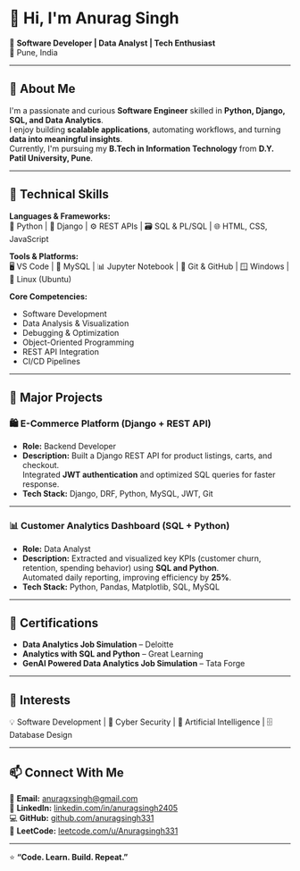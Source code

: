 # 👋 Hi, I'm Anurag Singh  

🎯 **Software Developer | Data Analyst | Tech Enthusiast**  
📍 Pune, India  

---

## 🚀 About Me  
I'm a passionate and curious **Software Engineer** skilled in **Python, Django, SQL, and Data Analytics**.  
I enjoy building **scalable applications**, automating workflows, and turning **data into meaningful insights**.  
Currently, I'm pursuing my **B.Tech in Information Technology** from **D.Y. Patil University, Pune**.  

---

## 🧩 Technical Skills  

**Languages & Frameworks:**  
🐍 Python | 🧱 Django | ⚙️ REST APIs | 🗃️ SQL & PL/SQL | 🌐 HTML, CSS, JavaScript  

**Tools & Platforms:**  
🖥️ VS Code | 🐬 MySQL | 📊 Jupyter Notebook | 🧩 Git & GitHub | 🪟 Windows | 🐧 Linux (Ubuntu)  

**Core Competencies:**  
- Software Development  
- Data Analysis & Visualization  
- Debugging & Optimization  
- Object-Oriented Programming  
- REST API Integration  
- CI/CD Pipelines  

---

## 💼 Major Projects  

### 🛍️ **E-Commerce Platform (Django + REST API)**  
- **Role:** Backend Developer  
- **Description:** Built a Django REST API for product listings, carts, and checkout.  
  Integrated **JWT authentication** and optimized SQL queries for faster response.  
- **Tech Stack:** Django, DRF, Python, MySQL, JWT, Git  

---

### 📊 **Customer Analytics Dashboard (SQL + Python)**  
- **Role:** Data Analyst  
- **Description:** Extracted and visualized key KPIs (customer churn, retention, spending behavior) using **SQL and Python**.  
  Automated daily reporting, improving efficiency by **25%**.  
- **Tech Stack:** Python, Pandas, Matplotlib, SQL, MySQL  

---

## 🏅 Certifications  
- **Data Analytics Job Simulation** – Deloitte  
- **Analytics with SQL and Python** – Great Learning  
- **GenAI Powered Data Analytics Job Simulation** – Tata Forge  

---

## 🧠 Interests  
💡 Software Development | 🔐 Cyber Security | 🤖 Artificial Intelligence | 🗄️ Database Design  

---

## 📫 Connect With Me  
📧 **Email:** [anuragxsingh@gmail.com](mailto:anuragxsingh@gmail.com)  
💼 **LinkedIn:** [linkedin.com/in/anuragsingh2405](https://www.linkedin.com/in/anuragsingh2405)  
💻 **GitHub:** [github.com/anuragsingh331](https://github.com/anuragsingh331)  
🧠 **LeetCode:** [leetcode.com/u/Anuragsingh331](https://leetcode.com/u/Anuragsingh331)  

---

⭐ **“Code. Learn. Build. Repeat.”**
